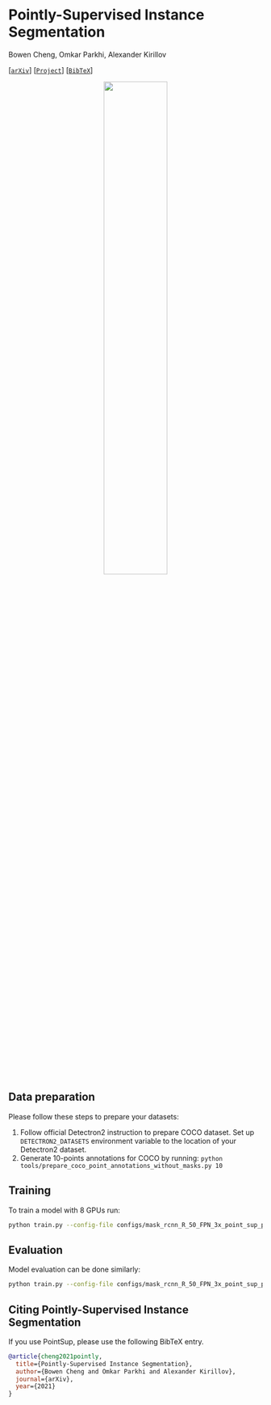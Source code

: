 # Pointly-Supervised Instance Segmentation

Bowen Cheng, Omkar Parkhi, Alexander Kirillov

[[`arXiv`](https://arxiv.org/abs/2104.06404)] [[`Project`](https://bowenc0221.github.io/point-sup)] [[`BibTeX`](#CitingPointSup)]

<div align="center">
  <img src="https://bowenc0221.github.io/images/cheng2021pointly.png" width="50%" height="50%"/>
</div><br/>

## Data preparation
Please follow these steps to prepare your datasets:
1. Follow official Detectron2 instruction to prepare COCO dataset. Set up `DETECTRON2_DATASETS` environment variable to the location of your Detectron2 dataset.
2. Generate 10-points annotations for COCO by running: `python tools/prepare_coco_point_annotations_without_masks.py 10`

## Training

To train a model with 8 GPUs run:
```bash
python train.py --config-file configs/mask_rcnn_R_50_FPN_3x_point_sup_point_aug_coco.yaml --num-gpus 8
```

## Evaluation

Model evaluation can be done similarly:
```bash
python train.py --config-file configs/mask_rcnn_R_50_FPN_3x_point_sup_point_aug_coco.yaml --eval-only MODEL.WEIGHTS /path/to/model_checkpoint
```

## <a name="CitingPointSup"></a>Citing Pointly-Supervised Instance Segmentation

If you use PointSup, please use the following BibTeX entry.

```BibTeX
@article{cheng2021pointly,
  title={Pointly-Supervised Instance Segmentation},
  author={Bowen Cheng and Omkar Parkhi and Alexander Kirillov},
  journal={arXiv},
  year={2021}
}
```
